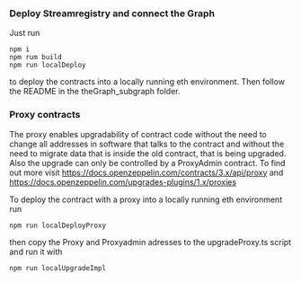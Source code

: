 <h3>Deploy Streamregistry and connect the Graph</h3>	

Just run
```
npm i
npm rum build
npm run localDeploy
```
to deploy the contracts into a locally running eth environment.
Then follow the README in the theGraph_subgraph folder.


<h3>Proxy contracts</h3>	

The proxy enables upgradability of contract code without the need to change all addresses in software that talks to the contract and without the need to migrate data that is inside the old contract, that is being upgraded. Also the upgrade can only be controlled by a ProxyAdmin contract. To find out more visit 
https://docs.openzeppelin.com/contracts/3.x/api/proxy  and
https://docs.openzeppelin.com/upgrades-plugins/1.x/proxies

To deploy the contract with a proxy into a locally running eth environment run 
```
npm run localDeployProxy
```
then copy the Proxy and Proxyadmin adresses to the upgradeProxy.ts script and run it with
```
npm run localUpgradeImpl
````

